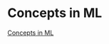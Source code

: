 # Concepts in ML

<a href="https://chunyangwen.com/concepts-in-ml" target="_blank"> Concepts in ML </a>
